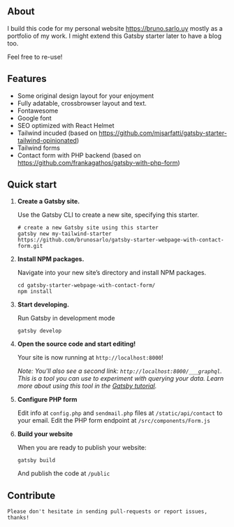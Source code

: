 ## About

I build this code for my personal website https://bruno.sarlo.uy mostly as a portfolio of my work. I might extend this Gatsby starter later to have a blog too.

Feel free to re-use!

## Features

* Some original design layout for your enjoyment
* Fully adatable, crossbrowser layout and text.
* Fontawesome
* Google font
* SEO optimized with React Helmet
* Tailwind incuded (based on https://github.com/mjsarfatti/gatsby-starter-tailwind-opinionated)
* Tailwind forms
* Contact form with PHP backend (based on https://github.com/frankagathos/gatsby-with-php-form)
## Quick start

1.  **Create a Gatsby site.**

    Use the Gatsby CLI to create a new site, specifying this starter.

    ```shell
    # create a new Gatsby site using this starter
    gatsby new my-tailwind-starter https://github.com/brunosarlo/gatsby-starter-webpage-with-contact-form.git
    ```
1.  **Install NPM packages.**

    Navigate into your new site’s directory and install NPM packages.

    ```shell
    cd gatsby-starter-webpage-with-contact-form/
    npm install
    ```

1.  **Start developing.**

    Run Gatsby in development mode

    ```shell
    gatsby develop
    ```

1.  **Open the source code and start editing!**

    Your site is now running at `http://localhost:8000`!

    _Note: You'll also see a second link: _`http://localhost:8000/___graphql`_. This is a tool you can use to experiment with querying your data. Learn more about using this tool in the [Gatsby tutorial](https://www.gatsbyjs.org/tutorial/part-five/#introducing-graphiql)._

1.  **Configure PHP form**

    Edit info at `config.php` and `sendmail.php` files at `/static/api/contact` to your email.
    Edit the PHP form endpoint at `/src/components/Form.js`

1.  **Build your website**

    When you are ready to publish your website:

    ```shell
    gatsby build
    ```
    
    And publish the code at `/public`
## Contribute

    Please don't hesitate in sending pull-requests or report issues, thanks!